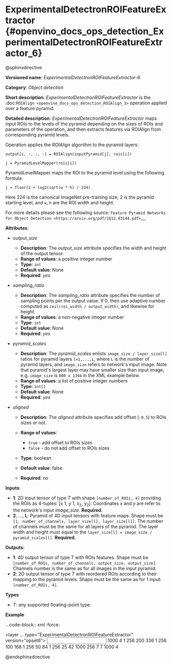 # ExperimentalDetectronROIFeatureExtractor {#openvino_docs_ops_detection_ExperimentalDetectronROIFeatureExtractor_6}

@sphinxdirective

**Versioned name**: *ExperimentalDetectronROIFeatureExtractor-6*

**Category**: *Object detection*

**Short description**: *ExperimentalDetectronROIFeatureExtractor* is the :doc:`ROIAlign <openvino_docs_ops_detection_ROIAlign_3>` operation applied over a feature pyramid.

**Detailed description**: *ExperimentalDetectronROIFeatureExtractor* maps input ROIs to the levels of the pyramid depending on the sizes of ROIs and parameters of the operation, and then extracts features via ROIAlign from corresponding pyramid levels.

Operation applies the *ROIAlign* algorithm to the pyramid layers:

``output[i, :, :, :] = ROIAlign(inputPyramid[j], rois[i])``

``j = PyramidLevelMapper(rois[i])``

PyramidLevelMapper maps the ROI to the pyramid level using the following formula:

``j = floor(2 + log2(sqrt(w * h) / 224)``

Here 224 is the canonical ImageNet pre-training size, 2 is the pyramid starting level, and ``w``, ``h`` are the ROI width and height.

For more details please see the following source: `Feature Pyramid Networks for Object Detection <https://arxiv.org/pdf/1612.03144.pdf>`__.

**Attributes**:

* *output_size*

  * **Description**: The *output_size* attribute specifies the width and height of the output tensor.
  * **Range of values**: a positive integer number
  * **Type**: ``int``
  * **Default value**: None
  * **Required**: *yes*

* *sampling_ratio*

  * **Description**: The *sampling_ratio* attribute specifies the number of sampling points per the output value. If 0, then use adaptive number computed as ``ceil(roi_width / output_width)``, and likewise for height.
  * **Range of values**: a non-negative integer number
  * **Type**: ``int``
  * **Default value**: None
  * **Required**: *yes*

* *pyramid_scales*

  * **Description**: The *pyramid_scales* enlists ``image_size / layer_size[l]`` ratios for pyramid layers ``l=1,...,L``, where ``L`` is the number of pyramid layers, and ``image_size`` refers to network's input image. Note that pyramid's largest layer may have smaller size than input image, e.g. ``image_size`` is ``800 x 1344`` in the XML example below.
  * **Range of values**: a list of positive integer numbers
  * **Type**: ``int[]``
  * **Default value**: None
  * **Required**: *yes*

* *aligned*

  * **Description**: The *aligned* attribute specifies add offset (``-0.5``) to ROIs sizes or not.
  * **Range of values**:
    
    * ``true`` - add offset to ROIs sizes
    * ``false`` - do not add offset to ROIs sizes
  * **Type**: boolean
  * **Default value**: false
  * **Required**: *no*

**Inputs**:

* **1**: 2D input tensor of type *T* with shape ``[number_of_ROIs, 4]`` providing the ROIs as 4-tuples: [x 1, y 1, x<sub>2</sub>, y<sub>2</sub>]. Coordinates *x* and *y* are refer to the network's input *image_size*. **Required.**
* **2**, ..., **L**: Pyramid of 4D input tensors with feature maps. Shape must be ``[1, number_of_channels, layer_size[l], layer_size[l]]``. The number of channels must be the same for all layers of the pyramid. The layer width and height must equal to the ``layer_size[l] = image_size / pyramid_scales[l]``. **Required.**

**Outputs**:

* **1**: 4D output tensor of type *T* with ROIs features. Shape must be ``[number_of_ROIs, number_of_channels, output_size, output_size]``. Channels number is the same as for all images in the input pyramid.
* **2**: 2D output tensor of type *T* with reordered ROIs according to their mapping to the pyramid levels. Shape must be the same as for 1 input: ``[number_of_ROIs, 4]``.

**Types**

* *T*: any supported floating-point type.

**Example**

.. code-block:: xml
   :force:
   
   <layer ... type="ExperimentalDetectronROIFeatureExtractor" version="opset6">
       <data aligned="false" output_size="7" pyramid_scales="4,8,16,32,64" sampling_ratio="2"/>
       <input>
           <port id="0">
               <dim>1000</dim>
               <dim>4</dim>
           </port>
           <port id="1">
               <dim>1</dim>
               <dim>256</dim>
               <dim>200</dim>
               <dim>336</dim>
           </port>
           <port id="2">
               <dim>1</dim>
               <dim>256</dim>
               <dim>100</dim>
               <dim>168</dim>
           </port>
           <port id="3">
               <dim>1</dim>
               <dim>256</dim>
               <dim>50</dim>
               <dim>84</dim>
           </port>
           <port id="4">
               <dim>1</dim>
               <dim>256</dim>
               <dim>25</dim>
               <dim>42</dim>
           </port>
       </input>
       <output>
           <port id="5" precision="FP32">
               <dim>1000</dim>
               <dim>256</dim>
               <dim>7</dim>
               <dim>7</dim>
           </port>
           <port id="6" precision="FP32">
               <dim>1000</dim>
               <dim>4</dim>
           </port>
       </output>
   </layer>

@endsphinxdirective

